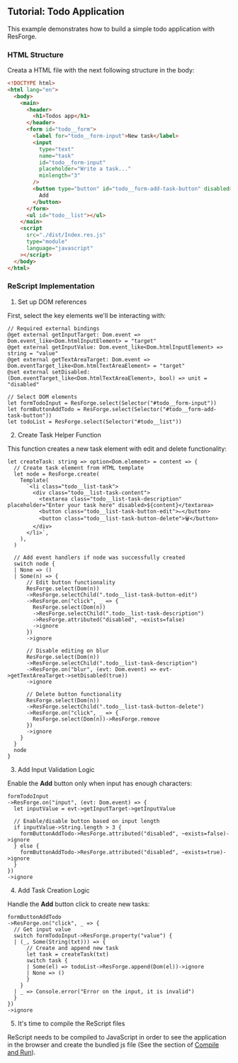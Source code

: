 ## Tutorial: Todo Application

This example demonstrates how to build a simple todo application with ResForge.

### HTML Structure

Creata a HTML file with the next following structure in the body:

```html
<!DOCTYPE html>
<html lang="en">
  <body>
    <main>
      <header>
        <h1>Todos app</h1>
      </header>
      <form id="todo__form">
        <label for="todo__form-input">New task</label>
        <input
          type="text"
          name="task"
          id="todo__form-input"
          placeholder="Write a task..."
          minlength="3"
        />
        <button type="button" id="todo__form-add-task-button" disabled>
          Add
        </button>
      </form>
      <ul id="todo__list"></ul>
    </main>
    <script
      src="./dist/Index.res.js"
      type="module"
      language="javascript"
    ></script>
  </body>
</html>
```

### ReScript Implementation

1. Set up DOM references

First, select the key elements we'll be interacting with:

```reason
// Required external bindings
@get external getInputTarget: Dom.event => Dom.event_like<Dom.htmlInputElement> = "target"
@get external getInputValue: Dom.event_like<Dom.htmlInputElement> => string = "value"
@get external getTextAreaTarget: Dom.event => Dom.eventTarget_like<Dom.htmlTextAreaElement> = "target"
@set external setDisabled: (Dom.eventTarget_like<Dom.htmlTextAreaElement>, bool) => unit = "disabled"

// Select DOM elements
let formTodoInput = ResForge.select(Selector("#todo__form-input"))
let formButtonAddTodo = ResForge.select(Selector("#todo__form-add-task-button"))
let todoList = ResForge.select(Selector("#todo__list"))
```

2. Create Task Helper Function

This function creates a new task element with edit and delete functionality:

```reason
let createTask: string => option<Dom.element> = content => {
  // Create task element from HTML template
  let node = ResForge.create(
    Template(
      `<li class="todo__list-task">
        <div class="todo__list-task-content">
          <textarea class="todo__list-task-description" placeholder="Enter your task here" disabled>${content}</textarea>
          <button class="todo__list-task-button-edit">✏</button>
          <button class="todo__list-task-button-delete">🗑</button>
        </div>
      </li>`,
    ),
  )

  // Add event handlers if node was successfully created
  switch node {
  | None => ()
  | Some(n) => {
      // Edit button functionality
      ResForge.select(Dom(n))
      ->ResForge.selectChild(".todo__list-task-button-edit")
      ->ResForge.on("click", _ => {
        ResForge.select(Dom(n))
        ->ResForge.selectChild(".todo__list-task-description")
        ->ResForge.attributed("disabled", ~exists=false)
        ->ignore
      })
      ->ignore

      // Disable editing on blur
      ResForge.select(Dom(n))
      ->ResForge.selectChild(".todo__list-task-description")
      ->ResForge.on("blur", (evt: Dom.event) => evt->getTextAreaTarget->setDisabled(true))
      ->ignore

      // Delete button functionality
      ResForge.select(Dom(n))
      ->ResForge.selectChild(".todo__list-task-button-delete")
      ->ResForge.on("click", _ => {
        ResForge.select(Dom(n))->ResForge.remove
      })
      ->ignore
    }
  }
  node
}
```

3. Add Input Validation Logic

Enable the **Add** button only when input has enough characters:

```reason
formTodoInput
->ResForge.on("input", (evt: Dom.event) => {
  let inputValue = evt->getInputTarget->getInputValue

  // Enable/disable button based on input length
  if inputValue->String.length > 3 {
    formButtonAddTodo->ResForge.attributed("disabled", ~exists=false)->ignore
  } else {
    formButtonAddTodo->ResForge.attributed("disabled", ~exists=true)->ignore
  }
})
->ignore
```

4. Add Task Creation Logic

Handle the **Add** button click to create new tasks:

```reason
formButtonAddTodo
->ResForge.on("click", _ => {
  // Get input value
  switch formTodoInput->ResForge.property("value") {
  | (_, Some(String(txt))) => {
      // Create and append new task
      let task = createTask(txt)
      switch task {
      | Some(el) => todoList->ResForge.append(Dom(el))->ignore
      | None => ()
      }
    }
  | _ => Console.error("Error on the input, it is invalid")
  }
})
->ignore
```

5. It's time to compile the ReScript files

ReScript needs to be compiled to JavaScript in order to see the application in the browser and create the bundled js file (See the section of [Compile and Run](/compile-run)).
